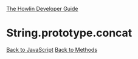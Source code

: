 [The Howlin Developer Guide](/index.md)



String.prototype.concat
=======================

[Back to JavaScript](../index.md)
[Back to Methods](../methods.md)



